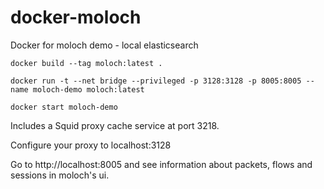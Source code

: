 # docker-moloch
Docker for moloch demo  - local elasticsearch




```
docker build --tag moloch:latest .

docker run -t --net bridge --privileged -p 3128:3128 -p 8005:8005 --name moloch-demo moloch:latest

docker start moloch-demo
```

Includes a Squid proxy cache service at port 3218.

Configure your proxy to localhost:3128

Go to http://localhost:8005 and see information about packets, flows and sessions in moloch's ui.
